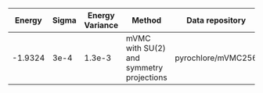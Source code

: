 |       Energy          |  Sigma          | Energy Variance  |  Method                                                          | Data repository                     |
| ----------------------| ----------------| -----------------|------------------------------------------------------------------|------------------------------------ |
|    -1.9324            |  3e-4           | 1.3e-3           | mVMC with SU(2) and symmetry projections                         | pyrochlore/mVMC256                  |
